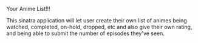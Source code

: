 Your Anime List!!!

This sinatra application will let user create their own list of animes being watched, completed, on-hold, dropped, etc and also give their own rating, and being able to submit the number of episodes they've seen. 